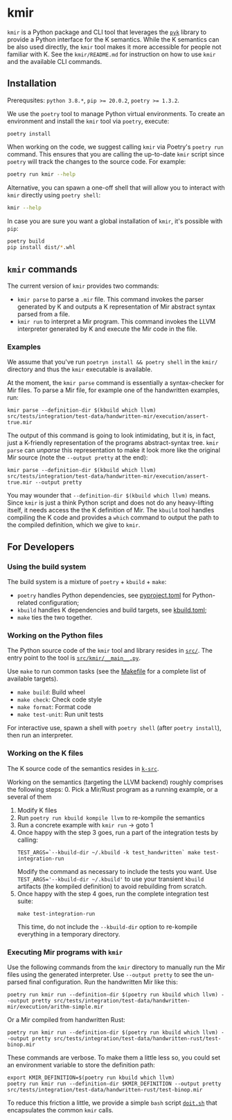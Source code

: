 # kmir

`kmir` is a Python package and CLI tool that leverages the [`pyk`](https://github.com/runtimeverification/pyk) library to provide a Python interface for the K semantics. While the K semantics can be also used directly, the `kmir` tool makes it more accessible for people not familiar with K. See the `kmir/README.md` for instruction on how to use `kmir` and the available CLI commands.

## Installation

Prerequsites: `python 3.8.*`, `pip >= 20.0.2`, `poetry >= 1.3.2`.

We use the `poetry` tool to manage Python virtual environments. To create an environment and install the `kmir` tool via `poetry`, execute:

```
poetry install
```

When working on the code, we suggest calling `kmir` via Poetry's `poetry run` command. This ensures that you are calling the up-to-date `kmir` script since `poetry` will track the changes to the source code. For example:

```bash
poetry run kmir --help
```

Alternative, you can spawn a one-off shell that will allow you to interact with `kmir` directly using `poetry shell`:

```bash
kmir --help
```

In case you are sure you want a global installation of `kmir`, it's possible with `pip`:

```bash
poetry build
pip install dist/*.whl
```

## `kmir` commands

The current version of `kmir` provides two commands:
- `kmir parse` to parse a `.mir` file. This command invokes the parser generated by K and outputs a K representation of Mir abstract syntax parsed from a file.
- `kmir run` to interpret a Mir program. This command invokes the LLVM interpreter generated by K and execute the Mir code in the file.

### Examples

We assume that you've run `poetryn install && poetry shell` in the `kmir/` directory and thus the `kmir` executable is available.

At the moment, the `kmir parse` command is essentially a syntax-checker for Mir files. To parse a Mir file, for example one of the handwritten examples, run:

```
kmir parse --definition-dir $(kbuild which llvm) src/tests/integration/test-data/handwritten-mir/execution/assert-true.mir
```

The output of this command is going to look intimidating, but it is, in fact, just a K-friendly representation of the programs abstract-syntax tree. `kmir parse` can *unparse* this representation to make it look more like the original Mir source (note the `--output pretty` at the end):

```
kmir parse --definition-dir $(kbuild which llvm) src/tests/integration/test-data/handwritten-mir/execution/assert-true.mir --output pretty
```

You may wounder that `--definition-dir $(kbuild which llvm)` means. Since `kmir` is just a think Python script and does not do any heavy-lifting itself, it needs access the the K definition of Mir. The `kbuild` tool handles compiling the K code and provides a `which` command to output the path to the compiled definition, which we give to `kmir`.

## For Developers

### Using the build system

The build system is a mixture of `poetry` + `kbuild` + `make`:
* `poetry` handles Python dependencies, see [pyproject.toml](`pyproject.toml`) for Python-related configuration;
* `kbuild` handles K dependencies and build targets, see [kbuild.toml](`kbuild.toml`);
* `make` ties the two together.

### Working on the Python files

The Python source code of the `kmir` tool and library resides in [`src/`](src). The entry point to the tool is [`src/kmir/__main__.py`](src/kmir/__main__.py).

Use `make` to run common tasks (see the [Makefile](Makefile) for a complete list of available targets).

* `make build`: Build wheel
* `make check`: Check code style
* `make format`: Format code
* `make test-unit`: Run unit tests

For interactive use, spawn a shell with `poetry shell` (after `poetry install`), then run an interpreter.

### Working on the K files

The K source code of the semantics resides in [`k-src`](k-src).

Working on the semantics (targeting the LLVM backend) roughly comprises the following steps:
0. Pick a Mir/Rust program as a running example, or a several of them
1. Modify K files
2. Run `poetry run kbuild kompile llvm` to re-kompile the semantics
3. Run a concrete example with `kmir run` -> goto 1
4. Once happy with the step 3 goes, run a part of the integration tests by calling:
   ```
   TEST_ARGS=`--kbuild-dir ~/.kbuild -k test_handwritten` make test-integration-run
   ```
   Modify the command as necessary to include the tests you want. Use `TEST_ARGS='--kbuild-dir ~/.kbuild'` to use your transient `kbuild` artifacts (the kompiled definition) to avoid rebuilding from scratch.
5. Once happy with the step 4 goes, run the complete integration test suite:
   ```
   make test-integration-run
   ```
   This time, do not include the `--kbuild-dir` option to re-kompile everything in a temporary directory.

### Executing Mir programs with `kmir`

Use the following commands from the `kmir` directory to manually run the Mir files using the generated interpreter.
Use `--output pretty` to see the un-parsed final configuration. Run the handwritten Mir like this:
```
poetry run kmir run --definition-dir $(poetry run kbuild which llvm) --output pretty src/tests/integration/test-data/handwritten-mir/execution/arithm-simple.mir
```

Or a Mir compiled from handwritten Rust:
```
poetry run kmir run --definition-dir $(poetry run kbuild which llvm) --output pretty src/tests/integration/test-data/handwritten-rust/test-binop.mir
```

These commands are verbose. To make them a little less so, you could set an environment variable to store the definition path:
```
export KMIR_DEFINITION=$(poetry run kbuild which llvm)
poetry run kmir run --definition-dir $KMIR_DEFINITION --output pretty src/tests/integration/test-data/handwritten-rust/test-binop.mir
```


To reduce this friction a little, we provide a simple `bash` script [`doit.sh`](doit.sh) that encapsulates the common `kmir` calls.
